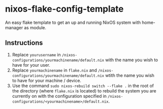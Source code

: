 # nixos-flake-config-template

An easy flake template to get an up and running NixOS system with home-manager as module.

## Instructions

1. Replace `yourusername` in `/nixos-configurations/yourmachinename/default.nix` with the name you wish to have for your user.
2. Replace `yourmachinename` in `flake.nix` and `/nixos-configurations/yourmachinename/default.nix` wtith the name you wish to have for your machine / device.
3. Use the command `sudo nixos-rebuild switch --flake .` in the root of the directory (where `flake.nix` is located) to rebuild the system you are currently on with the configuration specified in `/nixos-configurations/<yourmachinename>/default.nix`.
